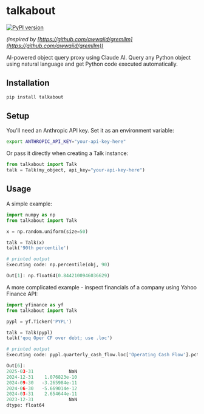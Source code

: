 # talkabout

[![PyPI version](https://badge.fury.io/py/talkabout.svg)](https://badge.fury.io/py/talkabout)

_(inspired by [https://github.com/awwaiid/gremllm](https://github.com/awwaiid/gremllm))_

AI-powered object query proxy using Claude AI. Query any Python object using natural language and get Python code executed automatically.

## Installation

```bash
pip install talkabout
```

## Setup

You'll need an Anthropic API key. Set it as an environment variable:

```bash
export ANTHROPIC_API_KEY="your-api-key-here"
```

Or pass it directly when creating a Talk instance:

```python
from talkabout import Talk
talk = Talk(my_object, api_key="your-api-key-here")
```

## Usage

A simple example:

```python
import numpy as np
from talkabout import Talk

x = np.random.uniform(size=50)

talk = Talk(x)
talk('90th percentile')

# printed output
Executing code: np.percentile(obj, 90)

Out[1]: np.float64(0.8442100946036629)
```

A more complicated example - inspect financials of a company using Yahoo Finance API:

```python
import yfinance as yf
from talkabout import Talk

pypl = yf.Ticker('PYPL')

talk = Talk(pypl)
talk('qoq Oper CF over debt; use .loc')

# printed output
Executing code: pypl.quarterly_cash_flow.loc['Operating Cash Flow'].pct_change() / pypl.quarterly_balancesheet.loc['Total Debt']

Out[6]:
2025-03-31             NaN
2024-12-31    1.076823e-10
2024-09-30   -3.265984e-11
2024-06-30   -5.669014e-12
2024-03-31    2.654644e-11
2023-12-31             NaN
dtype: float64
```

